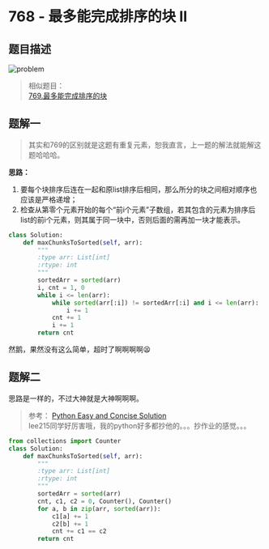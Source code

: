 # 768 - 最多能完成排序的块 II

## 题目描述
![problem](images/769.png)

>相似题目：  
[769.最多能完成排序的块](https://github.com/Rosevil1874/LeetCode/tree/master/Python-Solution/769_Max-Chunks-To-Make-Sorted)


## 题解一
>其实和769的区别就是这题有重复元素，恕我直言，上一题的解法就能解这题哈哈哈。

**思路：**  
1. 要每个块排序后连在一起和原list排序后相同，那么所分的块之间相对顺序也应该是严格递增；
2. 检查从第零个元素开始的每个“前i个元素”子数组，若其包含的元素为排序后list的前i个元素，则其属于同一块中，否则后面的需再加一块才能表示。

```python
class Solution:
    def maxChunksToSorted(self, arr):
        """
        :type arr: List[int]
        :rtype: int
        """
        sortedArr = sorted(arr)
        i, cnt = 1, 0
        while i <= len(arr):
            while sorted(arr[:i]) != sortedArr[:i] and i <= len(arr):
                i += 1
            cnt += 1
            i += 1
        return cnt
```
然鹅，果然没有这么简单，超时了啊啊啊啊😫


## 题解二
思路是一样的，不过大神就是大神啊啊啊。  
>参考：  [Python Easy and Concise Solution](https://leetcode.com/problems/max-chunks-to-make-sorted-ii/discuss/113465/Python-Easy-and-Concise-Solution)  
lee215同学好厉害哦，我的python好多都抄他的。。。抄作业的感觉。。。

```python
from collections import Counter
class Solution:
    def maxChunksToSorted(self, arr):
        """
        :type arr: List[int]
        :rtype: int
        """
        sortedArr = sorted(arr)
        cnt, c1, c2 = 0, Counter(), Counter()
        for a, b in zip(arr, sorted(arr)):
            c1[a] += 1
            c2[b] += 1
            cnt += c1 == c2
        return cnt
```